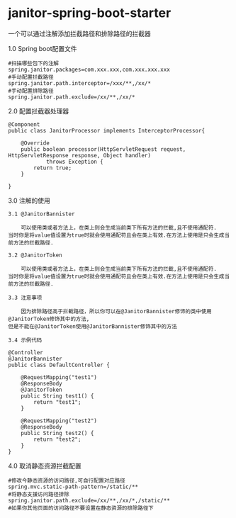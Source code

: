 # janitor-spring-boot-starter
一个可以通过注解添加拦截路径和排除路径的拦截器

1.0 Spring boot配置文件

	#扫描哪些包下的注解
	spring.janitor.packages=com.xxx.xxx,com.xxx.xxx.xxx 
	#手动配置拦截路径
	spring.janitor.path.interceptor=/xxx/**,/xx/*
	#手动配置排除路径
	spring.janitor.path.exclude=/xx/**,/xx/*

2.0 配置拦截器处理器

	@Component
	public class JanitorProcessor implements InterceptorProcessor{

		@Override
		public boolean processor(HttpServletRequest request, HttpServletResponse response, Object handler)
				throws Exception {
			return true;
		}

	}

3.0 注解的使用

    3.1 @JanitorBannister
    
        可以使用类或者方法上，在类上则会生成当前类下所有方法的拦截,且不使用通配符.
	当时你是将value值设置为true时就会使用通配符且会在类上有效.在方法上使用是只会生成当前方法的拦截路径.
        
    3.2 @JanitorToken
    
        可以使用类或者方法上，在类上则会生成当前类下所有方法的拦截,且不使用通配符.
	当时你是将value值设置为true时就会使用通配符且会在类上有效.在方法上使用是只会生成当前方法的拦截路径.
        
    3.3 注意事项
    
        因为排除路径高于拦截路径，所以你可以在@JanitorBannister修饰的类中使用@JanitorToken修饰其中的方法,
	但是不能在@JanitorToken使用@JanitorBannister修饰其中的方法
        
    3.4 示例代码
    
    @Controller
    @JanitorBannister
    public class DefaultController {

        @RequestMapping("test1")
        @ResponseBody
        @JanitorToken
        public String test1() {
            return "test1";
        }

        @RequestMapping("test2")
        @ResponseBody
        public String test2() {
            return "test2";
        }
    }
    
4.0 取消静态资源拦截配置

	#修改今静态资源的访问路径,可自行配置对应路径
	spring.mvc.static-path-pattern=/static/**
	#将静态支援访问路径排除
	spring.janitor.path.exclude=/xx/**,/xx/*,/static/**
	#如果你其他页面的访问路径不要设置在静态资源的排除路径下

